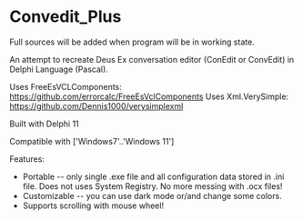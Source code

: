 # Convedit_Plus

Full sources will be added when program will be in working state.

An attempt to recreate Deus Ex conversation editor (ConEdit or ConvEdit) in Delphi Language (Pascal). 

Uses FreeEsVCLComponents: https://github.com/errorcalc/FreeEsVclComponents
Uses Xml.VerySimple: https://github.com/Dennis1000/verysimplexml

Built with Delphi 11

Compatible with ['Windows7'..'Windows 11']

Features:
* Portable -- only single .exe file and all configuration data stored in .ini file. Does not uses System Registry. No more messing with .ocx files! 
* Customizable -- you can use dark mode or/and change some colors.
* Supports scrolling with mouse wheel!
